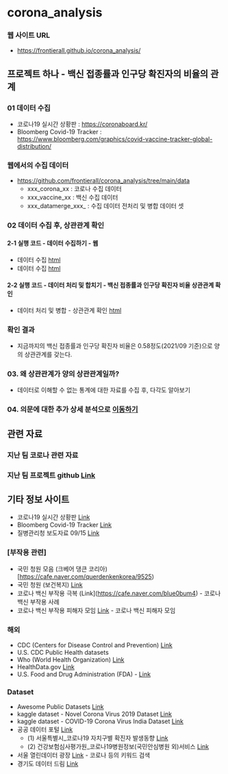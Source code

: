 # corona_analysis

### 웹 사이트 URL
 * https://frontierall.github.io/corona_analysis/


## 프로젝트 하나 - 백신 접종률과 인구당 확진자의 비율의 관계
### 01 데이터 수집
 * 코로나19 실시간 상황판 : https://coronaboard.kr/
 * Bloomberg Covid-19 Tracker : https://www.bloomberg.com/graphics/covid-vaccine-tracker-global-distribution/
 
### 웹에서의 수집 데이터 
 * https://github.com/frontierall/corona_analysis/tree/main/data
   * xxx_corona_xx : 코로나 수집 데이터
   * xxx_vaccine_xx : 백신 수집 데이터
   * xxx_datamerge_xxx_ : 수집 데이터 전처리 및 병합 데이터 셋 

### 02 데이터 수집 후, 상관관계 확인
#### 2-1 실행 코드 - 데이터 수집하기 - 웹
 * 데이터 수집 [html](https://frontierall.github.io/corona_analysis/html_pdf/01_dataScraping_corona02.html) 
 * 데이터 수집 [html](https://frontierall.github.io/corona_analysis/html_pdf/02_dataScraping_bloomberg.html) 

#### 2-2 실행 코드 - 데이터 처리 및 합치기 - 백신 접종률과 인구당 확진자 비율 상관관계 확인 
 * 데이터 처리 및 병합 - 상관관계 확인 [html](https://frontierall.github.io/corona_analysis/html_pdf/03_corona_vaccine_merge.html) 

### 확인 결과
 * 지금까지의 백신 접종률과 인구당 확진자 비율은 0.58정도(2021/09 기준)으로 양의 상관관계를 갖는다.

### 03. 왜 상관관계가 양의 상관관계일까? 
 * 데이터로 이해할 수 없는 통계에 대한 자료를 수집 후, 다각도 알아보기

### 04. 의문에 대한 추가 상세 분석으로 [이동하기](https://github.com/frontierall/corona_analysis/tree/main/project01_01)

## 관련 자료
### 지난 팀 코로나 관련 자료
### 지난 팀 프로젝트 github [Link](https://github.com/LDJWJ/LikeLion_10th_DataCourse/tree/main/00_TeamProject_First_Corona)

## 기타 정보 사이트
 * 코로나19 실시간 상황판 [Link](https://coronaboard.kr/)
 * Bloomberg Covid-19 Tracker [Link](https://www.bloomberg.com/graphics/covid-vaccine-tracker-global-distribution/)
 * 질병관리청 보도자료 09/15 [Link](https://www.kdca.go.kr/board/board.es?mid=a20501010000&bid=0015&list_no=716965&cg_code=&act=view&nPage=1)

### [부작용 관련]
   * 국민 청원 모음 (크베어 댕큰 코리아) [https://cafe.naver.com/querdenkenkorea/9525)
   * 국민 청원 (보건복지) [Link](https://www1.president.go.kr/petitions/?c=41&only=1&page=1&order=1)
   * 코로나 백신 부작용 극복 (Link](https://cafe.naver.com/blue0bum4) - 코로나 백신 부작용 사례
   * 코로나 백신 부작용 피해자 모임 [Link](https://cafe.naver.com/covid2021) - 코로나 백신 피해자 모임

### 해외
   * CDC (Centers for Disease Control and Prevention) [Link](https://www.cdc.gov/nchs/data_access/ftp_data.htm)
   * U.S. CDC Public Health datasets
   * Who (World Health Organization) [Link](https://www.who.int/)
   * HealthData.gov [Link](https://healthdata.gov/)
   * U.S. Food and Drug Administration (FDA) - [Link](https://open.fda.gov/)
 
### Dataset
 * Awesome Public Datasets [Link](https://github.com/awesomedata/awesome-public-datasets#machinelearning)
 * kaggle dataset - Novel Corona Virus 2019 Dataset
   [Link](https://www.kaggle.com/sudalairajkumar/novel-corona-virus-2019-dataset)
 * kaggle dataset - COVID-19 Corona Virus India Dataset
   [Link](https://www.kaggle.com/imdevskp/covid19-corona-virus-india-dataset/code)
 * 공공 데이터 포털 [Link](https://www.data.go.kr/index.do)
   * (1) 서울특별시_코로나19 자치구별 확진자 발생동향 [Link](https://www.data.go.kr/data/15081054/fileData.do)
   * (2) 건강보험심사평가원_코로나19병원정보(국민안심병원 외)서비스 [Link](https://www.data.go.kr/data/15043078/openapi.do)
 * 서울 열린데이터 광장 [Link](https://data.seoul.go.kr/) - 코로나 등의 키워드 검색
 * 경기도 데이터 드림 [Link](https://data.gg.go.kr/portal/data/dataset/searchDatasetPage.do) 







